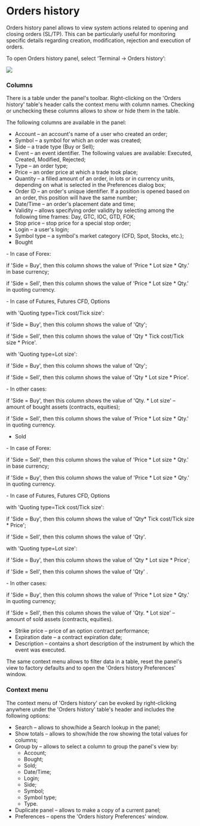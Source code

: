 # Orders history

Orders history panel allows to view system actions related to opening and closing orders (SL/TP). This can be particularly useful for monitoring specific details regarding creation, modification, rejection and execution of orders.

To open Orders history panel, select ‘Terminal -> Orders history’:

![](<../../../.gitbook/assets/history (1).png>)

### Columns

There is a table under the panel's toolbar. Right-clicking on the 'Orders history' table's header calls the context menu with column names. Checking or unchecking these columns allows to show or hide them in the table.

The following columns are available in the panel:

* Account – an account's name of a user who created an order;
* Symbol – a symbol for which an order was created;
* Side – a trade type (Buy or Sell);
* Event – an event identifier. The following values are available: Executed, Created, Modified, Rejected;
* Type – an order type;
* Price – an order price at which a trade took place;
* Quantity – a filled amount of an order, in lots or in currency units, depending on what is selected in the Preferences dialog box;
* Order ID – an order's unique identifier. If a position is opened based on an order, this position will have the same number;
* Date/Time – an order's placement date and time;
* Validity – allows specifying order validity by selecting among the following time frames: Day, GTC, IOC, GTD, FOK;
* Stop price – stop price for a special stop order;
* Login – a user's login;
* Symbol type – a symbol's market category (CFD, Spot, Stocks, etc.);
* Bought

\- In case of Forex:

if 'Side = Buy', then this column shows the value of 'Price \* Lot size \* Qty.' in base currency;

if 'Side = Sell', then this column shows the value of 'Price \* Lot size \* Qty.' in quoting currency.

\- In case of Futures, Futures CFD, Options

with 'Quoting type=Tick cost/Tick size':

if 'Side = Buy', then this column shows the value of 'Qty';

if 'Side = Sell', then this column shows the value of 'Qty \* Tick cost/Tick size \* Price'.

with 'Quoting type=Lot size':

if 'Side = Buy', then this column shows the value of 'Qty';

if 'Side = Sell', then this column shows the value of 'Qty \* Lot size \* Price'.

\- In other cases:

if 'Side = Buy', then this column shows the value of 'Qty. \* Lot size' – amount of bought assets (contracts, equities);

if 'Side = Sell', then this column shows the value of 'Price \* Lot size \* Qty.' in quoting currency.

* Sold

\- In case of Forex:

if 'Side = Sell', then this column shows the value of 'Price \* Lot size \* Qty.' in base currency;

if 'Side = Buy', then this column shows the value of 'Price \* Lot size \* Qty.' in quoting currency.

\- In case of Futures, Futures CFD, Options

with 'Quoting type=Tick cost/Tick size':

if 'Side = Buy', then this column shows the value of 'Qty\* Tick cost/Tick size \* Price';

if 'Side = Sell', then this column shows the value of 'Qty'.

with 'Quoting type=Lot size':

if 'Side = Buy', then this column shows the value of 'Qty \* Lot size \* Price';

if 'Side = Sell', then this column shows the value of 'Qty' .

\- In other cases:

if 'Side = Buy', then this column shows the value of 'Price \* Lot size \* Qty.' in quoting currency;

if 'Side = Sell', then this column shows the value of 'Qty. \* Lot size' – amount of sold assets (contracts, equities).

* Strike price – price of an option contract performance;
* Expiration date – a contract expiration date;
* Description – contains a short description of the instrument by which the event was executed.

The same context menu allows to filter data in a table, reset the panel's view to factory defaults and to open the 'Orders history Preferences' window.

### **Context menu**

The context menu of 'Orders history' can be evoked by right-clicking anywhere under the 'Orders history' table's header and includes the following options:

* Search – allows to show/hide a Search lookup in the panel;
* Show totals – allows to show/hide the row showing the total values for columns;
* Group by – allows to select a column to group the panel's view by:
  * Account;
  * Bought;
  * Sold;
  * Date/Time;
  * Login;
  * Side;
  * Symbol;
  * Symbol type;
  * Type.
* Duplicate panel – allows to make a copy of a current panel;
* Preferences – opens the 'Orders history Preferences' window.
